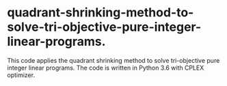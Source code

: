 # quadrant-shrinking-method-to-solve-tri-objective-pure-integer-linear-programs.
This code applies the quadrant shrinking method to solve tri-objective pure integer linear programs. The code is written in Python 3.6 with CPLEX optimizer.
